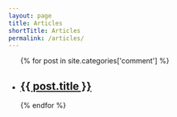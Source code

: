 ```yaml
---
layout: page
title: Articles
shortTitle: Articles
permalink: /articles/
---
```


<ul>
    {% for post in site.categories['comment'] %}
        <li>
            <h2>
                <a href="{{ post.url | prepend: site.baseurl }}">{{ post.title }}</a>
            </h2>
        </li>
    {% endfor %}
</ul>